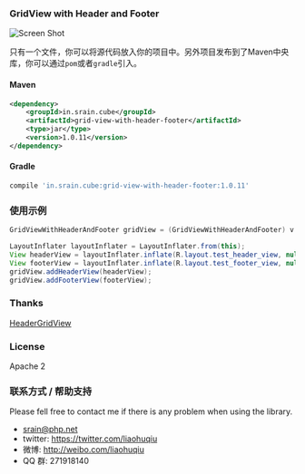 ### GridView with Header and Footer

![Screen Shot](https://raw.githubusercontent.com/liaohuqiu/android-GridViewWithHeaderAndFooter/master/screen-shot.png)

只有一个文件，你可以将源代码放入你的项目中。另外项目发布到了Maven中央库，你可以通过`pom`或者`gradle`引入。

#### Maven

```xml
<dependency>
    <groupId>in.srain.cube</groupId>
    <artifactId>grid-view-with-header-footer</artifactId>
    <type>jar</type>
    <version>1.0.11</version>
</dependency>
```

#### Gradle

``` groovy
compile 'in.srain.cube:grid-view-with-header-footer:1.0.11'
```

### 使用示例

```java
GridViewWithHeaderAndFooter gridView = (GridViewWithHeaderAndFooter) v.findViewById(R.id.ly_image_list_grid);

LayoutInflater layoutInflater = LayoutInflater.from(this);
View headerView = layoutInflater.inflate(R.layout.test_header_view, null);
View footerView = layoutInflater.inflate(R.layout.test_footer_view, null);
gridView.addHeaderView(headerView);
gridView.addFooterView(footerView);
```

### Thanks

[HeaderGridView](https://android.googlesource.com/platform/packages/apps/Gallery2/+/idea133/src/com/android/photos/views/HeaderGridView.java)

### License

Apache 2

### 联系方式 / 帮助支持

Please fell free to contact me if there is any problem when using the library.

* srain@php.net
* twitter: https://twitter.com/liaohuqiu
* 微博: http://weibo.com/liaohuqiu
* QQ 群: 271918140

